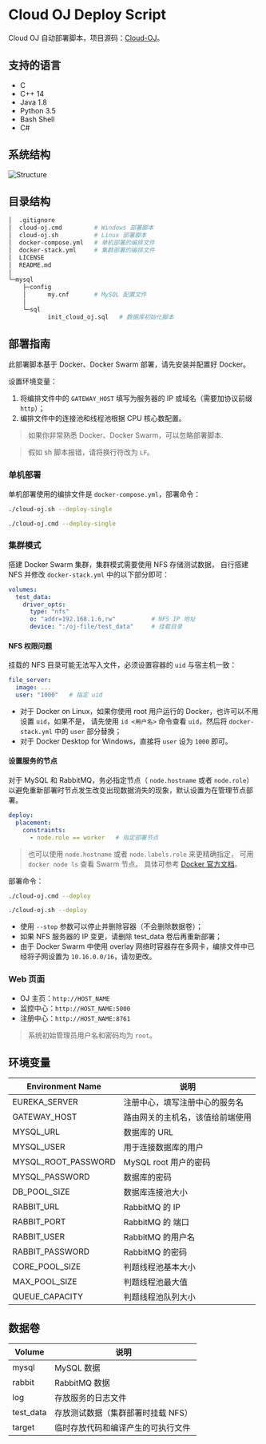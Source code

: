 # Cloud OJ Deploy Script

Cloud OJ 自动部署脚本，项目源码：[Cloud-OJ](https://github.com/imcloudfloating/Cloud-OJ)。

## 支持的语言

- C
- C++ 14
- Java 1.8
- Python 3.5
- Bash Shell
- C#

## 系统结构

![Structure](https://note-and-blog.oss-cn-beijing.aliyuncs.com/cloud_oj/system-structure.svg)

## 目录结构

```bash
│  .gitignore
│  cloud-oj.cmd         # Windows 部署脚本
│  cloud-oj.sh          # Linux 部署脚本
│  docker-compose.yml   # 单机部署的编排文件
│  docker-stack.yml     # 集群部署的编排文件
│  LICENSE
│  README.md
│
└─mysql
    ├─config
    │      my.cnf       # MySQL 配置文件
    │
    └─sql
           init_cloud_oj.sql   # 数据库初始化脚本
```

## 部署指南

此部署脚本基于 Docker、Docker Swarm 部署，请先安装并配置好 Docker。

设置环境变量：

1. 将编排文件中的 `GATEWAY_HOST` 填写为服务器的 IP 或域名（需要加协议前缀 `http`）；
2. 编排文件中的连接池和线程池根据 CPU 核心数配置。

> 如果你非常熟悉 Docker、Docker Swarm，可以忽略部署脚本.

> 假如 sh 脚本报错，请将换行符改为 `LF`。

### 单机部署

单机部署使用的编排文件是 `docker-compose.yml`，部署命令：

```bash
./cloud-oj.sh --deploy-single
```

```bash
./cloud-oj.cmd --deploy-single
```

### 集群模式

搭建 Docker Swarm 集群，集群模式需要使用 NFS 存储测试数据，
自行搭建 NFS 并修改 `docker-stack.yml` 中的以下部分即可：

```yaml
volumes:
  test_data:
    driver_opts:
      type: "nfs"
      o: "addr=192.168.1.6,rw"          # NFS IP 地址
      device: ":/oj-file/test_data"     # 挂载目录
```

#### NFS 权限问题

挂载的 NFS 目录可能无法写入文件，必须设置容器的 `uid` 与宿主机一致：

```yaml
file_server:
  image: ...
  user: "1000"   # 指定 uid
```

- 对于 Docker on Linux，如果你使用 root 用户运行的 Docker，也许可以不用设置 `uid`，如果不是，
请先使用 `id <用户名>` 命令查看 `uid`，然后将 `docker-stack.yml` 中的 `user` 部分替换；
- 对于 Docker Desktop for Windows，直接将 `user` 设为 `1000` 即可。

#### 设置服务的节点

对于 MySQL 和 RabbitMQ，务必指定节点（ `node.hostname` 或者 `node.role`）以避免重新部署时节点发生改变出现数据消失的现象，默认设置为在管理节点部署。



```yaml
deploy:
  placement:
    constraints:
      - node.role == worker   # 指定部署节点
```

> 也可以使用 `node.hostname` 或者 `node.labels.role` 来更精确指定，
> 可用 `docker node ls` 查看 Swarm 节点。
> 具体可参考 [Docker 官方文档](https://docs.docker.com/compose/compose-file/#placement)。

部署命令：

```bash
./cloud-oj.cmd --deploy
```

```bash
./cloud-oj.sh --deploy
```

- 使用 `--stop` 参数可以停止并删除容器（不会删除数据卷）；
- 如果 NFS 服务器的 IP 变更，请删除 test_data 卷后再重新部署；
- 由于 Docker Swarm 中使用 overlay 网络时容器存在多网卡，编排文件中已经将子网设置为 `10.16.0.0/16`，请勿更改。

### Web 页面

- OJ 主页：`http://HOST_NAME`
- 监控中心：`http://HOST_NAME:5000`
- 注册中心：`http://HOST_NAME:8761`

> 系统初始管理员用户名和密码均为 `root`。

## 环境变量

| Environment Name    | 说明
| ------------------- | --------------------------------
| EUREKA_SERVER       | 注册中心，填写注册中心的服务名
| GATEWAY_HOST        | 路由网关的主机名，该值给前端使用
| MYSQL_URL           | 数据库的 URL
| MYSQL_USER          | 用于连接数据库的用户
| MYSQL_ROOT_PASSWORD | MySQL root 用户的密码
| MYSQL_PASSWORD      | 数据库的密码
| DB_POOL_SIZE        | 数据库连接池大小
| RABBIT_URL          | RabbitMQ 的 IP
| RABBIT_PORT         | RabbitMQ 的 端口
| RABBIT_USER         | RabbitMQ 的用户名
| RABBIT_PASSWORD     | RabbitMQ 的密码
| CORE_POOL_SIZE      | 判题线程池基本大小
| MAX_POOL_SIZE       | 判题线程池最大值
| QUEUE_CAPACITY      | 判题线程池队列大小

## 数据卷

| Volume    | 说明
| --------- | ----------------------------------
| mysql     | MySQL 数据
| rabbit    | RabbitMQ 数据
| log       | 存放服务的日志文件
| test_data | 存放测试数据（集群部署时挂载 NFS）
| target    | 临时存放代码和编译产生的可执行文件
